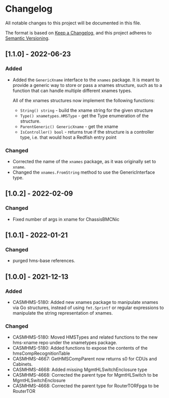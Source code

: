 # Changelog

All notable changes to this project will be documented in this file.

The format is based on [Keep a Changelog](https://keepachangelog.com/en/1.0.0/),
and this project adheres to [Semantic Versioning](https://semver.org/spec/v2.0.0.html).

## [1.1.0] - 2022-06-23

### Added

- Added the `GenericXname` interface to the `xnames` package. It is meant to provide a generic way to store or pass a xnames structure, such as to a function that can handle multiple different xnames types.

  All of the xnames structures now implement the following functions:
  - `String() string` - build the xname string for the given structure
  - `Type() xnametypes.HMSType` - get the Type enumeration of the structure.
  - `ParentGeneric() GenericXname` - get the xname 
  - `IsController() bool` - returns true if the structure is a controller type, i.e. that  would host a Redfish entry point

### Changed

- Corrected the name of the `xnames` package, as it was originally set to `xname`.
- Changed the `xnames.FromString` method to use the GenericInterface type. 

## [1.0.2] - 2022-02-09

### Changed

- Fixed number of args in xname for ChassisBMCNic

## [1.0.1] - 2022-01-21

### Changed

- purged hms-base references.

## [1.0.0] - 2021-12-13

### Added

- CASMHMS-5180: Added new xnames package to manipulate xnames via Go structures, instead of using `fmt.Sprintf` or regular expressions to manipulate the string representation of xnames. 

### Changed

- CASMHMS-5180: Moved HMSTypes and related functions to the new hms-xname repo under the xnametypes package.
- CASMHMS-5180: Added functions to expose the contents of the hmsCompRecognitionTable
- CASMHMS-4667: GetHMSCompParent now returns s0 for CDUs and Cabinets.
- CASMHMS-4668: Added missing MgmtHLSwitchEnclosure type
- CASMHMS-4668: Corrected the parent type for MgmtHLSwitch to be MgmtHLSwitchEnclosure
- CASMHMS-4668: Corrected the parent type for RouterTORFpga to be RouterTOR

